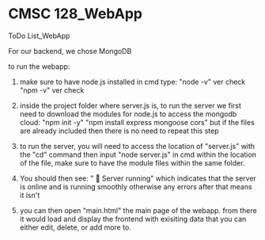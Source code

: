 # CMSC 128_WebApp
ToDo List_WebApp

For our backend, we chose MongoDB

to run the webapp:
1. make sure to have node.js installed
in cmd type:
"node -v" ver check
"npm -v" ver check

2. inside the project folder where server.js is, to run the server
we first need to download the modules for node.js to access the mongodb cloud:
"npm init -y"
"npm install express mongoose cors"
but if the files are already included then there is no need to repeat this step

3. to run the server, you will need to access the location of "server.js" with the "cd"  command then input "node server.js" in cmd within the location of the file, make sure to have the module files within the same folder.

4. You should then see:
" 🚀 Server running"
which indicates that the server is online and is running smoothly otherwise any errors after that means it isn't

5. you can then open "main.html" the main page of the webapp. from there it would load and display the frontend with exisiting data
that you can either edit, delete, or add more to.


